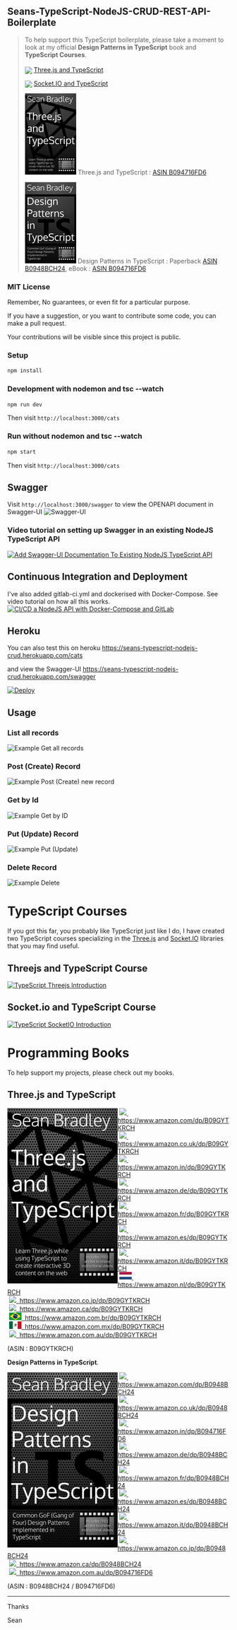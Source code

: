 ## Seans-TypeScript-NodeJS-CRUD-REST-API-Boilerplate

> To help support this TypeScript boilerplate, please take a moment to look at my official **Design Patterns in TypeScript** book and **TypeScript Courses**. <br/>  
>  <img src="docs/threejs-course-image-w100.png" style="margin-bottom:-4px"> [Three.js and TypeScript](https://www.udemy.com/course/threejs-tutorials/?referralCode=4C7E1DE91C3E42F69D0F)
>
> <img src="docs/tssock-course-w100.png" style="margin-bottom:-4px"> [Socket.IO and TypeScript](https://www.udemy.com/course/typescript-socketio/?referralCode=2F6E227AC7EB9D147327)
>
> <img src="docs/threejs_typescript_116.jpg"> Three.js and TypeScript : [ASIN B094716FD6](https://www.amazon.com/dp/B09GYTKRCH)
>
> <img src="docs/dp_typescript_116.jpg"> Design Patterns in TypeScript : Paperback [ASIN B0948BCH24](https://www.amazon.com/dp/B0948BCH24), eBook : [ASIN B094716FD6](https://www.amazon.com/dp/B094716FD6)

### MIT License

Remember, No guarantees, or even fit for a particular purpose.

If you have a suggestion, or you want to contribute some code, you can make a pull request.

Your contributions will be visible since this project is public.

### Setup

```bash
npm install
```

### Development with nodemon and tsc --watch

```bash
npm run dev
```

Then visit `http://localhost:3000/cats`

### Run without nodemon and tsc --watch

```bash
npm start
```

Then visit `http://localhost:3000/cats`

## Swagger

Visit `http://localhost:3000/swagger` to view the OPENAPI document in Swagger-UI
![Swagger-UI](docs/swagger.png)

### Video tutorial on setting up Swagger in an existing NodeJS TypeScript API

[![Add Swagger-UI Documentation To Existing NodeJS TypeScript API](https://img.youtube.com/vi/qemG0CWOx1I/0.jpg)](https://youtu.be/qemG0CWOx1I)

## Continuous Integration and Deployment

I've also added gitlab-ci.yml and dockerised with Docker-Compose. See video tutorial on how all this works.
[![CI/CD a NodeJS API with Docker-Compose and GitLab](https://img.youtube.com/vi/Qlj6NiOy5jM/0.jpg)](https://youtu.be/Qlj6NiOy5jM)

## Heroku

You can also test this on heroku
https://seans-typescript-nodejs-crud.herokuapp.com/cats

and view the Swagger-UI
https://seans-typescript-nodejs-crud.herokuapp.com/swagger

[![Deploy](https://www.herokucdn.com/deploy/button.svg)](https://heroku.com/deploy?template=https://github.com/Sean-Bradley/Seans-TypeScript-NodeJS-CRUD-REST-API-Boilerplate)

## Usage

### List all records

![Example Get all records](docs/get-example.png)

### Post (Create) Record

![Example Post (Create) new record](docs/post-example.png)

### Get by Id

![Example Get by ID](docs/get-id-example.png)

### Put (Update) Record

![Example Put (Update)](docs/put-example.png)

### Delete Record

![Example Delete](docs/delete-example.png)

# TypeScript Courses

If you got this far, you probably like TypeScript just like I do,
I have created two TypeScript courses specializing in the [Three.js](https://www.udemy.com/course/threejs-tutorials/?referralCode=4C7E1DE91C3E42F69D0F) and [Socket.IO](https://www.udemy.com/course/typescript-socketio/?referralCode=2F6E227AC7EB9D147327)
libraries that you may find useful.

## Threejs and TypeScript Course

[![TypeScript Threejs Introduction](docs/threejs-course-image.png)](https://youtu.be/BcF3yuVqfwo)

## Socket.io and TypeScript Course

[![TypeScript SocketIO Introduction](docs/tssock-course.png)](https://youtu.be/3uLSNctzkkw)

# Programming Books

To help support my projects, please check out my books.

## Three.js and TypeScript

<img style="float:left; min-width:150px;" src="./docs/threejs-typescript-250.jpg">

&nbsp;<a href="https://www.amazon.com/dp/B09GYTKRCH"><img src="/docs/flag_us.gif">&nbsp; https://www.amazon.com/dp/B09GYTKRCH</a><br/>
&nbsp;<a href="https://www.amazon.co.uk/dp/B09GYTKRCH"><img src="/docs/flag_uk.gif">&nbsp; https://www.amazon.co.uk/dp/B09GYTKRCH</a><br/>
&nbsp;<a href="https://www.amazon.in/dp/B09GYTKRCH"><img src="/docs/flag_in.gif">&nbsp; https://www.amazon.in/dp/B09GYTKRCH</a><br/>
&nbsp;<a href="https://www.amazon.de/dp/B09GYTKRCH"><img src="/docs/flag_de.gif">&nbsp; https://www.amazon.de/dp/B09GYTKRCH</a><br/>
&nbsp;<a href="https://www.amazon.fr/dp/B09GYTKRCH"><img src="/docs/flag_fr.gif">&nbsp; https://www.amazon.fr/dp/B09GYTKRCH</a><br/>
&nbsp;<a href="https://www.amazon.es/dp/B09GYTKRCH"><img src="/docs/flag_es.gif">&nbsp; https://www.amazon.es/dp/B09GYTKRCH</a><br/>
&nbsp;<a href="https://www.amazon.it/dp/B09GYTKRCH"><img src="/docs/flag_it.gif">&nbsp; https://www.amazon.it/dp/B09GYTKRCH</a><br/>
&nbsp;<a href="https://www.amazon.nl/dp/B09GYTKRCH"><img src="/docs/flag_nl.gif">&nbsp; https://www.amazon.nl/dp/B09GYTKRCH</a><br/>
&nbsp;<a href="https://www.amazon.co.jp/dp/B09GYTKRCH"><img src="/docs/flag_jp.gif">&nbsp; https://www.amazon.co.jp/dp/B09GYTKRCH</a><br/>
&nbsp;<a href="https://www.amazon.ca/dp/B09GYTKRCH"><img src="/docs/flag_ca.gif">&nbsp; https://www.amazon.ca/dp/B09GYTKRCH</a><br/>
&nbsp;<a href="https://www.amazon.com.br/dp/B09GYTKRCH"><img src="/docs/flag_br.gif">&nbsp; https://www.amazon.com.br/dp/B09GYTKRCH</a><br/>
&nbsp;<a href="https://www.amazon.com.mx/dp/B09GYTKRCH"><img src="/docs/flag_mx.gif">&nbsp; https://www.amazon.com.mx/dp/B09GYTKRCH</a><br/>
&nbsp;<a href="https://www.amazon.com.au/dp/B09GYTKRCH"><img src="/docs/flag_au.gif">&nbsp; https://www.amazon.com.au/dp/B09GYTKRCH</a>

(ASIN : B09GYTKRCH)

**Design Patterns in TypeScript**.

<img style="float:left; min-width:150px;" src="/docs/dp_typescript_250.jpg">

&nbsp;<a href="https://www.amazon.com/dp/B0948BCH24"><img src="/docs/flag_us.gif">&nbsp; https://www.amazon.com/dp/B0948BCH24</a><br/>
&nbsp;<a href="https://www.amazon.co.uk/dp/B0948BCH24"><img src="/docs/flag_uk.gif">&nbsp; https://www.amazon.co.uk/dp/B0948BCH24</a><br/>
&nbsp;<a href="https://www.amazon.in/dp/B094716FD6"><img src="/docs/flag_in.gif">&nbsp; https://www.amazon.in/dp/B094716FD6</a><br/>
&nbsp;<a href="https://www.amazon.de/dp/B0948BCH24"><img src="/docs/flag_de.gif">&nbsp; https://www.amazon.de/dp/B0948BCH24</a><br/>
&nbsp;<a href="https://www.amazon.fr/dp/B0948BCH24"><img src="/docs/flag_fr.gif">&nbsp; https://www.amazon.fr/dp/B0948BCH24</a><br/>
&nbsp;<a href="https://www.amazon.es/dp/B0948BCH24"><img src="/docs/flag_es.gif">&nbsp; https://www.amazon.es/dp/B0948BCH24</a><br/>
&nbsp;<a href="https://www.amazon.it/dp/B0948BCH24"><img src="/docs/flag_it.gif">&nbsp; https://www.amazon.it/dp/B0948BCH24</a><br/>
&nbsp;<a href="https://www.amazon.co.jp/dp/B0948BCH24"><img src="/docs/flag_jp.gif">&nbsp; https://www.amazon.co.jp/dp/B0948BCH24</a><br/>
&nbsp;<a href="https://www.amazon.ca/dp/B0948BCH24"><img src="/docs/flag_ca.gif">&nbsp; https://www.amazon.ca/dp/B0948BCH24</a><br/>
&nbsp;<a href="https://www.amazon.com.au/dp/B094716FD6"><img src="/docs/flag_au.gif">&nbsp; https://www.amazon.com.au/dp/B094716FD6</a>

(ASIN : B0948BCH24 / B094716FD6)

---

Thanks

Sean
